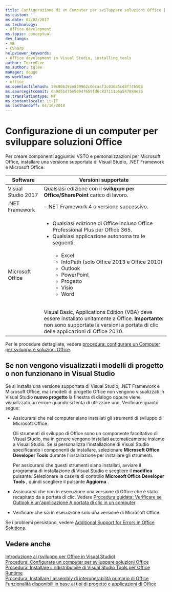 ```yaml
---
title: Configurazione di un Computer per sviluppare soluzioni Office | Documenti Microsoft
ms.custom: ''
ms.date: 02/02/2017
ms.technology:
- office-development
ms.topic: conceptual
dev_langs:
- VB
- CSharp
helpviewer_keywords:
- Office development in Visual Studio, installing tools
author: TerryGLee
ms.author: tglee
manager: douge
ms.workload:
- office
ms.openlocfilehash: 59c00639ce839962c06cacf3c036a5cd8f74b508
ms.sourcegitcommit: 6a9d5bd75e50947659fd6c837111a6a547884e2a
ms.translationtype: MT
ms.contentlocale: it-IT
ms.lasthandoff: 04/16/2018
---
```

# <a name="configuring-a-computer-to-develop-office-solutions"></a>Configurazione di un computer per sviluppare soluzioni Office

Per creare componenti aggiuntivi VSTO e personalizzazioni per Microsoft Office, installare una versione supportata di Visual Studio, .NET Framework e Microsoft Office.

|Software|Versioni supportate|
|--------------|------------------------|
|Visual Studio 2017| Qualsiasi edizione con il **sviluppo per Office/SharePoint** carico di lavoro.|
|.NET Framework|-.NET Framework 4 o versione successivo.|
|Microsoft Office|<ul><li>Qualsiasi edizione di Office incluso Office Professional Plus per Office 365.</li><li>Qualsiasi applicazione autonoma tra le seguenti:<br /><br /> <ul><li>Excel</li><li>InfoPath (solo Office 2013 e Office 2010)</li><li>Outlook</li><li>PowerPoint</li><li>Progetto</li><li>Visio</li><li>Word</li></ul></li></ul><br /> Visual Basic, Applications Edition (VBA) deve essere installato unitamente a Office. **Importante:** non sono supportate le versioni a portata di clic delle applicazioni di Office 2010.|

Per le procedure dettagliate, vedere [procedura: configurare un Computer per sviluppare soluzioni Office](../vsto/how-to-configure-a-computer-to-develop-office-solutions.md).

## <a name="if-project-templates-dont-appear-or-they-dont-work-in-visual-studio"></a>Se non vengono visualizzati i modelli di progetto o non funzionano in Visual Studio

Se si installa una versione supportata di Visual Studio, .NET Framework e Microsoft Office, ma i modelli di progetto Office non vengono visualizzati in Visual Studio **nuovo progetto** la finestra di dialogo oppure viene visualizzato un errore quando si tenta di utilizzare uno, Verificare quanto segue:

- Assicurarsi che nel computer siano installati gli strumenti di sviluppo di Microsoft Office.

     Gli strumenti di sviluppo di Office sono un componente facoltativo di Visual Studio, ma in genere vengono installati automaticamente insieme a Visual Studio. Se si personalizza l'installazione di Visual Studio specificando i componenti da installare, selezionare **Microsoft Office Developer Tools** durante l'installazione per installare gli strumenti.

     Per assicurarsi che questi strumenti siano installati, avviare il programma di installazione di Visual Studio e scegliere il **modifica** pulsante. Selezionare la casella di controllo **Microsoft Office Developer Tools** , quindi scegliere il pulsante **Aggiorna** .

- Assicurarsi che non in esecuzione una versione di Office che è stato recapitato da a portata di clic. Vedere [Procedura guidata: Verificare se Outlook è un'applicazione A portata di clic in un computer](http://msdn.microsoft.com/library/office/ff864733(v=office.14).aspx).

- Verificare che sia in esecuzione solo una versione di Microsoft Office.

Se i problemi persistono, vedere [Additional Support for Errors in Office Solutions](../vsto/additional-support-for-errors-in-office-solutions.md).

## <a name="see-also"></a>Vedere anche

[Introduzione al &#40;sviluppo per Office in Visual Studio&#41;](../vsto/getting-started-office-development-in-visual-studio.md)  
[Procedura: Configurare un computer per sviluppare soluzioni Office](../vsto/how-to-configure-a-computer-to-develop-office-solutions.md)  
[Procedura: Installare il ridistribuibile di Visual Studio Tools per Office Runtime](../vsto/how-to-install-the-visual-studio-tools-for-office-runtime-redistributable.md)  
[Procedura: Installare l'assembly di interoperabilità primario di Office](../vsto/how-to-install-office-primary-interop-assemblies.md)  
[Funzionalità disponibili in base ai tipi di progetto e applicazioni di Office](../vsto/features-available-by-office-application-and-project-type.md)
